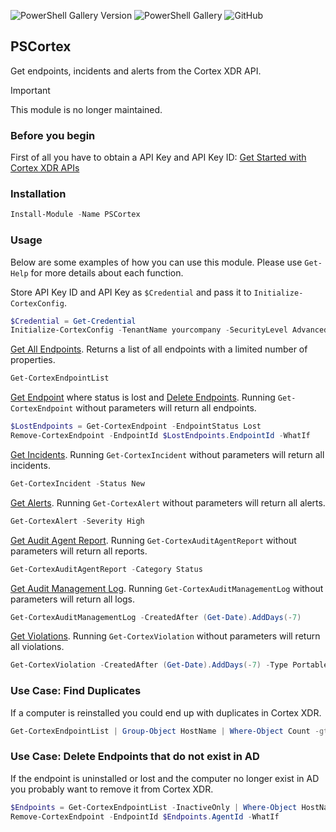 ![PowerShell Gallery Version](https://img.shields.io/powershellgallery/v/PSCortex?color=808000&logo=powershell&logoColor=lightgrey&style=flat-square)
![PowerShell Gallery](https://img.shields.io/powershellgallery/dt/PSCortex?color=808000&style=flat-square)
![GitHub](https://img.shields.io/github/license/lahell/PSCortex?color=808000&style=flat-square)
## PSCortex

Get endpoints, incidents and alerts from the Cortex XDR API.

> [!IMPORTANT]
> This module is no longer maintained.

### Before you begin
First of all you have to obtain a API Key and API Key ID: [Get Started with Cortex XDR APIs](https://docs-cortex.paloaltonetworks.com/r/Cortex-XDR/Cortex-XDR-API-Reference/Get-Started-with-APIs)

### Installation

```PowerShell
Install-Module -Name PSCortex
```

### Usage
Below are some examples of how you can use this module. Please use `Get-Help` for more details about each function.

 Store API Key ID and API Key as `$Credential` and pass it to `Initialize-CortexConfig`.
```PowerShell
$Credential = Get-Credential
Initialize-CortexConfig -TenantName yourcompany -SecurityLevel Advanced -Region EU -Credential $Credential
```

[Get All Endpoints](https://docs-cortex.paloaltonetworks.com/r/Cortex-XDR-REST-API/Get-All-Endpoints). Returns a list of all endpoints with a limited number of properties.
```PowerShell
Get-CortexEndpointList
```

[Get Endpoint](https://docs-cortex.paloaltonetworks.com/r/Cortex-XDR-REST-API/Get-Endpoint) where status is lost and [Delete Endpoints](https://docs-cortex.paloaltonetworks.com/r/Cortex-XDR-REST-API/Delete-Endpoints). Running `Get-CortexEndpoint` without parameters will return all endpoints.
```PowerShell
$LostEndpoints = Get-CortexEndpoint -EndpointStatus Lost
Remove-CortexEndpoint -EndpointId $LostEndpoints.EndpointId -WhatIf
```

[Get Incidents](https://docs-cortex.paloaltonetworks.com/r/Cortex-XDR-REST-API/Get-all-Incidents). Running `Get-CortexIncident` without parameters will return all incidents.
```PowerShell
Get-CortexIncident -Status New
```

[Get Alerts](https://docs-cortex.paloaltonetworks.com/r/Cortex-XDR-REST-API/Get-all-Alerts). Running `Get-CortexAlert` without parameters will return all alerts.
```PowerShell
Get-CortexAlert -Severity High
```

[Get Audit Agent Report](https://docs-cortex.paloaltonetworks.com/r/Cortex-XDR-REST-API/Get-Audit-Agent-Report). Running `Get-CortexAuditAgentReport` without parameters will return all reports.
```PowerShell
Get-CortexAuditAgentReport -Category Status
```

[Get Audit Management Log](https://docs-cortex.paloaltonetworks.com/r/Cortex-XDR-REST-API/Get-Audit-Management-Log). Running `Get-CortexAuditManagementLog` without parameters will return all logs.
```PowerShell
Get-CortexAuditManagementLog -CreatedAfter (Get-Date).AddDays(-7)
```

[Get Violations](https://docs-cortex.paloaltonetworks.com/r/Cortex-XDR-REST-API/Get-Violations). Running `Get-CortexViolation` without parameters will return all violations.
```PowerShell
Get-CortexViolation -CreatedAfter (Get-Date).AddDays(-7) -Type PortableDevice
```

### Use Case: Find Duplicates
If a computer is reinstalled you could end up with duplicates in Cortex XDR.
```PowerShell
Get-CortexEndpointList | Group-Object HostName | Where-Object Count -gt 1 | Select-Object -ExpandProperty Group
```

### Use Case: Delete Endpoints that do not exist in AD
If the endpoint is uninstalled or lost and the computer no longer exist in AD you probably want to remove it from Cortex XDR.
```PowerShell
$Endpoints = Get-CortexEndpointList -InactiveOnly | Where-Object HostName -notin (Get-ADComputer -Filter *).Name
Remove-CortexEndpoint -EndpointId $Endpoints.AgentId -WhatIf
```

